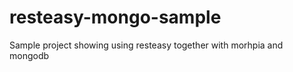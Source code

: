resteasy-mongo-sample
=====================

Sample project showing using resteasy together with morhpia and mongodb